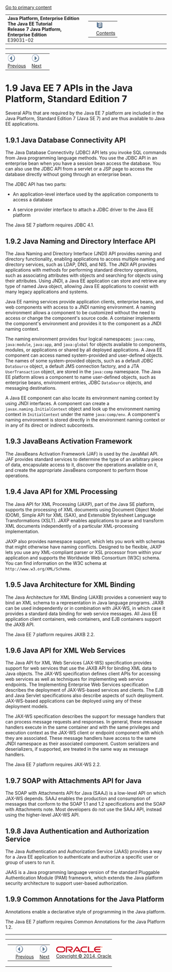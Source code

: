 [Go to primary content](#BEGIN)

<table>
<colgroup>
<col width="50%" />
<col width="50%" />
</colgroup>
<tbody>
<tr class="odd">
<td><strong>Java Platform, Enterprise Edition The Java EE Tutorial</strong><br />
<strong>Release 7 Java Platform, Enterprise Edition</strong><br />
E39031-02</td>
<td><table>
<tbody>
<tr class="odd">
<td> </td>
<td><a href="toc.md"><img src="img/toc.gif" alt="Go To Table Of Contents" /><br />
<span class="icon">Contents</span></a></td>
</tr>
</tbody>
</table></td>
</tr>
</tbody>
</table>

-----

<table>
<tbody>
<tr class="odd">
<td><a href="overview008.md"><img src="img/leftnav.gif" alt="Previous" /><br />
<span class="icon">Previous</span></a> </td>
<td><a href="overview010.md"><img src="img/rightnav.gif" alt="Next" /><br />
<span class="icon">Next</span></a></td>
<td> </td>
</tr>
</tbody>
</table>



# 1.9 Java EE 7 APIs in the Java Platform, Standard Edition 7

Several APIs that are required by the Java EE 7 platform are included in
the Java Platform, Standard Edition 7 (Java SE 7) and are thus available
to Java EE applications.

## 1.9.1 Java Database Connectivity API

The Java Database Connectivity (JDBC) API lets you invoke SQL commands
from Java programming language methods. You use the JDBC API in an
enterprise bean when you have a session bean access the database. You
can also use the JDBC API from a servlet or a JSP page to access the
database directly without going through an enterprise bean.

The JDBC API has two parts:

  - An application-level interface used by the application components to
    access a database

  - A service provider interface to attach a JDBC driver to the Java EE
    platform

The Java SE 7 platform requires JDBC 4.1.

## 1.9.2 Java Naming and Directory Interface API

The Java Naming and Directory Interface (JNDI) API provides naming and
directory functionality, enabling applications to access multiple naming
and directory services, such as LDAP, DNS, and NIS. The JNDI API
provides applications with methods for performing standard directory
operations, such as associating attributes with objects and searching
for objects using their attributes. Using JNDI, a Java EE application
can store and retrieve any type of named Java object, allowing Java EE
applications to coexist with many legacy applications and systems.

Java EE naming services provide application clients, enterprise beans,
and web components with access to a JNDI naming environment. A naming
environment allows a component to be customized without the need to
access or change the component's source code. A container implements the
component's environment and provides it to the component as a JNDI
naming context.

The naming environment provides four logical namespaces: `java:comp`,
`java:module`, `java:app`, and `java:global` for objects available to
components, modules, or applications or shared by all deployed
applications. A Java EE component can access named system-provided and
user-defined objects. The names of some system-provided objects, such as
a default JDBC `DataSource` object, a default JMS connection factory,
and a JTA `UserTransaction` object, are stored in the `java:comp`
namespace. The Java EE platform allows a component to name user-defined
objects, such as enterprise beans, environment entries, JDBC
`DataSource` objects, and messaging destinations.

A Java EE component can also locate its environment naming context by
using JNDI interfaces. A component can create a
`javax.naming.InitialContext` object and look up the environment naming
context in `InitialContext` under the name `java:comp/env`. A
component's naming environment is stored directly in the environment
naming context or in any of its direct or indirect subcontexts.

## 1.9.3 JavaBeans Activation Framework

The JavaBeans Activation Framework (JAF) is used by the JavaMail API.
JAF provides standard services to determine the type of an arbitrary
piece of data, encapsulate access to it, discover the operations
available on it, and create the appropriate JavaBeans component to
perform those operations.

## 1.9.4 Java API for XML Processing

The Java API for XML Processing (JAXP), part of the Java SE platform,
supports the processing of XML documents using Document Object Model
(DOM), Simple API for XML (SAX), and Extensible Stylesheet Language
Transformations (XSLT). JAXP enables applications to parse and transform
XML documents independently of a particular XML-processing
implementation.

JAXP also provides namespace support, which lets you work with schemas
that might otherwise have naming conflicts. Designed to be flexible,
JAXP lets you use any XML-compliant parser or XSL processor from within
your application and supports the Worldwide Web Consortium (W3C) schema.
You can find information on the W3C schema at
`http://www.w3.org/XML/Schema`.

## 1.9.5 Java Architecture for XML Binding

The Java Architecture for XML Binding (JAXB) provides a convenient way
to bind an XML schema to a representation in Java language programs.
JAXB can be used independently or in combination with JAX-WS, in which
case it provides a standard data binding for web service messages. All
Java EE application client containers, web containers, and EJB
containers support the JAXB API.

The Java EE 7 platform requires JAXB 2.2.

## 1.9.6 Java API for XML Web Services

The Java API for XML Web Services (JAX-WS) specification provides
support for web services that use the JAXB API for binding XML data to
Java objects. The JAX-WS specification defines client APIs for accessing
web services as well as techniques for implementing web service
endpoints. The Implementing Enterprise Web Services specification
describes the deployment of JAX-WS-based services and clients. The EJB
and Java Servlet specifications also describe aspects of such
deployment. JAX-WS-based applications can be deployed using any of these
deployment models.

The JAX-WS specification describes the support for message handlers that
can process message requests and responses. In general, these message
handlers execute in the same container and with the same privileges and
execution context as the JAX-WS client or endpoint component with which
they are associated. These message handlers have access to the same JNDI
namespace as their associated component. Custom serializers and
deserializers, if supported, are treated in the same way as message
handlers.

The Java EE 7 platform requires JAX-WS 2.2.

## 1.9.7 SOAP with Attachments API for Java

The SOAP with Attachments API for Java (SAAJ) is a low-level API on
which JAX-WS depends. SAAJ enables the production and consumption of
messages that conform to the SOAP 1.1 and 1.2 specifications and the
SOAP with Attachments note. Most developers do not use the SAAJ API,
instead using the higher-level JAX-WS API.

## 1.9.8 Java Authentication and Authorization Service

The Java Authentication and Authorization Service (JAAS) provides a way
for a Java EE application to authenticate and authorize a specific user
or group of users to run it.

JAAS is a Java programming language version of the standard Pluggable
Authentication Module (PAM) framework, which extends the Java platform
security architecture to support user-based authorization.

## 1.9.9 Common Annotations for the Java Platform

Annotations enable a declarative style of programming in the Java
platform.

The Java EE 7 platform requires Common Annotations for the Java Platform
1.2.

-----

<table style="width:66%;">
<colgroup>
<col width="33%" />
<col width="0%" />
<col width="33%" />
</colgroup>
<tbody>
<tr class="odd">
<td><table style="width:96%;">
<colgroup>
<col width="0%" />
<col width="48%" />
<col width="48%" />
</colgroup>
<tbody>
<tr class="odd">
<td> </td>
<td><a href="overview008.md"><img src="img/leftnav.gif" alt="Previous" /><br />
<span class="icon">Previous</span></a> </td>
<td><a href="overview010.md"><img src="img/rightnav.gif" alt="Next" /><br />
<span class="icon">Next</span></a></td>
</tr>
</tbody>
</table></td>
<td><img src="img/oracle.gif" alt="Oracle Logo" class="copyrightlogo" /> <a href="img/cpyr.htm"><br />
<span class="copyrightlogo">Copyright © 2014, Oracle and/or its affiliates. All rights reserved.</span></a></td>
<td><table>
<tbody>
<tr class="odd">
<td> </td>
<td><a href="toc.md"><img src="img/toc.gif" alt="Go To Table Of Contents" /><br />
<span class="icon">Contents</span></a></td>
</tr>
</tbody>
</table></td>
</tr>
</tbody>
</table>


